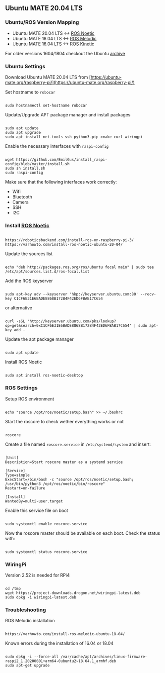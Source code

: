 ## Ubuntu MATE 20.04 LTS

### Ubuntu/ROS Version Mapping
- Ubuntu MATE 20.04 LTS <-> [ROS Noetic](http://wiki.ros.org/noetic)
- Ubuntu MATE 18.04 LTS <-> [ROS Melodic](http://wiki.ros.org/melodic)
- Ubuntu MATE 16.04 LTS <-> [ROS Kinetic](http://wiki.ros.org/kinetic)

For older versions 1604/1804 checkout the Ubuntu [archive](https://releases.ubuntu-mate.org/archived/)

### Ubuntu Settings

Download Ubuntu MATE 20.04 LTS from [https://ubuntu-mate.org/raspberry-pi/](https://ubuntu-mate.org/raspberry-pi/)

Set hostname to `robocar`
<pre><code>
sudo hostnamectl set-hostname robocar
</code></pre>

Update/Upgrade APT package manager and install packages
<pre><code>
sudo apt update
sudo apt upgrade
sudo apt install net-tools ssh python3-pip cmake curl wiringpi
</code></pre>

Enable the necessary interfaces with `raspi-config`

<pre><code>
wget https://github.com/EmilGus/install_raspi-config/blob/master/install.sh
sudo sh install.sh
sudo raspi-config
</code></pre>

Make sure that the following interfaces work correctly:
- Wifi
- Bluetooth
- Camera
- SSH
- I2C

### Install [ROS Noetic](http://wiki.ros.org/noetic)
<pre><code>
https://roboticsbackend.com/install-ros-on-raspberry-pi-3/
https://varhowto.com/install-ros-noetic-ubuntu-20-04/
</code></pre>

Update the sources list
<pre><code>
echo "deb http://packages.ros.org/ros/ubuntu focal main" | sudo tee /etc/apt/sources.list.d/ros-focal.list
</code></pre>

Add the ROS keyserver
<pre><code>
sudo apt-key adv --keyserver 'hkp://keyserver.ubuntu.com:80' --recv-key C1CF6E31E6BADE8868B172B4F42ED6FBAB17C654
</code></pre>

or alternative
<pre><code>
curl -sSL 'http://keyserver.ubuntu.com/pks/lookup?op=get&search=0xC1CF6E31E6BADE8868B172B4F42ED6FBAB17C654' | sudo apt-key add -
</code></pre>

Update the apt package manager
<pre><code>
sudo apt update
</code></pre>

Install ROS Noetic
<pre><code>
sudo apt install ros-noetic-desktop
</code></pre>


### ROS Settings
Setup ROS environment
<pre><code>
echo "source /opt/ros/noetic/setup.bash" >> ~/.bashrc
</code></pre>

Start the roscore to check wether everything works or not
<pre><code>
roscore
</code></pre>

Create a file named `roscore.service` in `/etc/systemd/system` and insert:
<pre><code>
[Unit]
Description=Start roscore master as a systemd service

[Service]
Type=simple
ExecStart=/bin/bash -c "source /opt/ros/noetic/setup.bash; /usr/bin/python3 /opt/ros/noetic/bin/roscore"
Restart=on-failure

[Install]
WantedBy=multi-user.target
</code></pre>

Enable this service file on boot
<pre><code>
sudo systemctl enable roscore.service
</code></pre>

Now the roscore master should be available on each boot. Check the status with:
<pre><code>
sudo systemctl status roscore.service
</code></pre>

### WiringPi
Version 2.52 is needed for RPi4
<pre><code>
cd /tmp
wget https://project-downloads.drogon.net/wiringpi-latest.deb
sudo dpkg -i wiringpi-latest.deb
</code></pre>

### Troubleshooting 

ROS Melodic installation
<pre><code>
https://varhowto.com/install-ros-melodic-ubuntu-18-04/
</code></pre>

Known errors during the installation of 16.04 or 18.04
<pre><code>
sudo dpkg -i --force-all /var/cache/apt/archives/linux-firmware-raspi2_1.20200601+arm64-0ubuntu2~18.04.1_armhf.deb
sudo apt-get upgrade
</code></pre>
